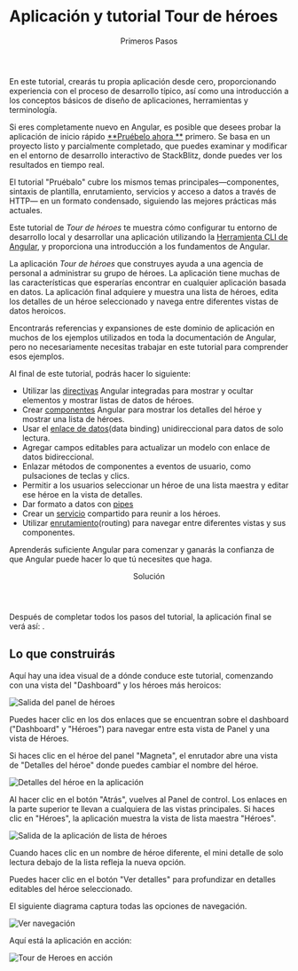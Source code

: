 <h1 class="no-toc">Aplicación y tutorial Tour de héroes</h1>

<div class="callout is-helpful">
<header>Primeros Pasos </header>

En este tutorial, crearás tu propia aplicación desde cero, proporcionando experiencia con el proceso de desarrollo típico, así como una introducción a los conceptos básicos de diseño de aplicaciones, herramientas y terminología.

Si eres completamente nuevo en Angular, es posible que desees probar la aplicación de inicio rápido [**Pruébelo ahora **](start) primero.
Se basa en un proyecto listo y parcialmente completado, que puedes examinar y modificar en el entorno de desarrollo interactivo de StackBlitz, donde puedes ver los resultados en tiempo real.

El tutorial "Pruébalo" cubre los mismos temas principales&mdash;componentes, sintaxis de plantilla, enrutamiento, servicios y acceso a datos a través de HTTP&mdash; en un formato condensado, siguiendo las mejores prácticas más actuales.


</div>

Este tutorial de _Tour de héroes_ te muestra cómo configurar tu entorno de desarrollo local y desarrollar una aplicación utilizando la [Herramienta CLI de Angular](cli "referencia de comando de CLI"), y proporciona una introducción a los fundamentos de Angular.

La aplicación _Tour de héroes_ que construyes ayuda a una agencia de personal a administrar su grupo de héroes.
La aplicación tiene muchas de las características que esperarías encontrar en cualquier aplicación basada en datos.
La aplicación final adquiere y muestra una lista de héroes, edita los detalles de un héroe seleccionado y navega entre diferentes vistas de datos heroicos.

Encontrarás referencias y expansiones de este dominio de aplicación en muchos de los ejemplos utilizados en toda la documentación de Angular, pero no necesariamente necesitas trabajar en este tutorial para comprender esos ejemplos.

Al final de este tutorial, podrás hacer lo siguiente:

* Utilizar las [directivas](guide/glossary#directive "Definición de directivas") Angular integradas para mostrar y ocultar elementos y mostrar listas de datos de héroes.
* Crear [componentes](guide/glossary#component "Definición de componentes") Angular para mostrar los detalles del héroe y mostrar una lista de héroes.
* Usar el [enlace de datos](guide/glossary#data-binding "Definición de enlace de datos")(data binding) unidireccional para datos de solo lectura.
* Agregar campos editables para actualizar un modelo con enlace de datos bidireccional.
* Enlazar métodos de componentes a eventos de usuario, como pulsaciones de teclas y clics.
* Permitir a los usuarios seleccionar un héroe de una lista maestra y editar ese héroe en la vista de detalles.
* Dar formato a datos con [pipes](guide/glossary#pipe "Definición de Pipe ")
* Crear un [servicio](guide/glossary#service "Definición de Servicio") compartido para reunir a los héroes.
* Utilizar [enrutamiento](guide/glossary#router "Definición de Enrutamiento ")(routing) para navegar entre diferentes vistas y sus componentes.

Aprenderás suficiente Angular para comenzar y ganarás la confianza de que
Angular puede hacer lo que tú necesites que haga.

<div class="callout is-helpful">
<header>Solución</header>

Después de completar todos los pasos del tutorial, la aplicación final se verá así: <live-example name="toh-pt6"> </live-example>.

</div>

## Lo que construirás

Aquí hay una idea visual de a dónde conduce este tutorial, comenzando con una vista del "Dashboard" y los héroes más heroicos:

<div class="lightbox">
  <img src='generated/images/guide/toh/heroes-dashboard-1.png' alt="Salida del panel de héroes">
</div>

Puedes hacer clic en los dos enlaces que se encuentran sobre el dashboard ("Dashboard" y "Héroes")
para navegar entre esta vista de Panel y una vista de Héroes.

Si haces clic en el héroe del panel "Magneta", el enrutador abre una vista de "Detalles del héroe"
donde puedes cambiar el nombre del héroe.


<div class="lightbox">
  <img src='generated/images/guide/toh/hero-details-1.png' alt="Detalles del héroe en la aplicación">
</div>

Al hacer clic en el botón "Atrás", vuelves al Panel de control.
Los enlaces en la parte superior te llevan a cualquiera de las vistas principales.
Si haces clic en "Héroes", la aplicación muestra la vista de lista maestra "Héroes".


<div class="lightbox">
  <img src='generated/images/guide/toh/heroes-list-2.png' alt="Salida de la aplicación de lista de héroes">
</div>

Cuando haces clic en un nombre de héroe diferente, el mini detalle de solo lectura debajo de la lista refleja la nueva opción.

Puedes hacer clic en el botón "Ver detalles" para profundizar en
detalles editables del héroe seleccionado.

El siguiente diagrama captura todas las opciones de navegación.

<div class="lightbox">
  <img src='generated/images/guide/toh/nav-diagram.png' alt="Ver navegación">
</div>

Aquí está la aplicación en acción:

<div class="lightbox">
  <img src='generated/images/guide/toh/toh-anim.gif' alt="Tour de Heroes en acción">
</div>
